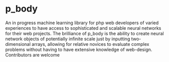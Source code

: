 # p_body
An in progress machine learning library for php web developers of varied experiences to have access to sophisticated and scalable neural networks for their web projects. The brilliance of p_body is the ability to create neural network objects of potentially infinite scale just by inputting two-dimensional arrays, allowing for relative novices to evaluate complex problems without having to have extensive knowledge of web-design. Contributors are welcome 
